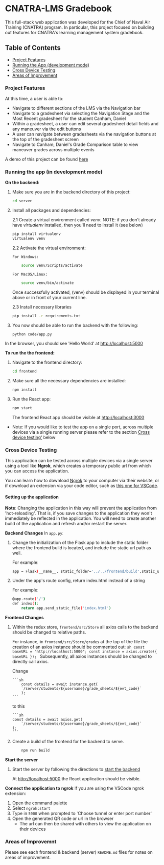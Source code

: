 # CNATRA-LMS Gradebook

This full-stack web application was developed for the Chief of Naval Air Training (CNATRA) program. In particular, this project focused on building out features for CNATRA's learning management system gradebook.

## Table of Contents

- <a href="#Project-Features">Project Features</a>
- <a href="#Running-the-app">Running the App (development mode)</a>
- <a href="#Cross-device-testing">Cross Device Testing</a>
- <a href="#Areas-of-Improvement">Areas of Improvement</a>

### <a id="Project-Features">Project Features</a>

At this time, a user is able to:

- Navigate to different sections of the LMS via the Navigation bar
- Navigate to a gradesheet via selecting the Navigation Stage and the Most Recent gradesheet for the student Canham, Daniel
- Within a gradesheet, a user can edit several gradesheet detail fields and any maneuver via the edit buttons
- A user can navigate between gradesheets via the navigation buttons at the top of the gradesheet screen
- Navigate to Canham, Daniel's Grade Comparison table to view maneuver grades across multiple events

A demo of this project can be found [here](https://www.youtube.com/watch?v=VQ9EJvWmKuY)

### <a id="Running-the-app">Running the app (in development mode)

**<a id="Run-backend">On the backend:</a>**

1.  Make sure you are in the backend directory of this project:

    ```sh
    cd server
    ```

2.  Install all packages and dependencies:

    2.1 Create a virtual environment called _venv_. NOTE: if you don't already have _virtualenv_ installed, then you'll need to install it (see below)

    ```sh
    pip install virtualenv
    virtualenv venv
    ```

    2.2 Activate the virtual environment:

        For Windows:

    ```sh
        source venv/Scripts/activate
    ```

        For MacOS/Linux:

    ```sh
        source venv/bin/activate
    ```

    Once successfully activated, (venv) should be displayed in your terminal above or in front of your current line.

    2.3 Install necessary libraries

    ```sh
    pip install -r requirements.txt
    ```

3.  You now should be able to run the backend with the following:

    ```sh
    python code/app.py
    ```

In the browser, you should see 'Hello World' at [http://localhost:5000](http://localhost:5000)

**To run the the frontend:**

1. Navigate to the frontend directory:

   ```sh
   cd frontend
   ```

2. Make sure all the necessary dependencies are installed:

   ```sh
   npm install
   ```

3. Run the React app:

   ```sh
   npm start
   ```

   The frontend React app should be visible at [http://localhost:3000](http://localhost:3000)

- Note: If you would like to test the app on a single port, across multiple devices via a single running server please refer to the section <a href="#Cross-device-testing">Cross device testing'</a> below

### <a id="Cross-device-testing">Cross Device Testing</a>

This application can be tested across multiple devices via a single server using a tool like **Ngrok**, which creates a temporary public url from which you can access the application.

You can learn how to download [Ngrok](https://ngrok.com/product) to your computer via their website, or if download an extension via your code editor, such as [this one for VSCode](https://marketplace.visualstudio.com/items?itemName=philnash.ngrok-for-vscode).

#### Setting up the application

**Note**: Changing the application in this way will prevent the application from 'hot-reloading'. That is, if you save changes to the application they won't immediately be reflected in the application.
You will need to create another build of the application and refresh and/or restart the server.

**Backend Changes**
In `app.py`:

1. Change the initialization of the Flask app to include the static folder where the frontend build is located, and include the static url path as well.

   For example:

   ```sh
   app = Flask(__name__, static_folder='../../frontend/build',static_url_path='/')
   ```

2. Under the app's route config, return index.html instead of a string

   For example:

   ```sh
   @app.route('/')
   def index():
       return app.send_static_file('index.html')
   ```

**Frontend Changes**

1.  Within the redux store, `frontend/src/Store` all axios calls to the backend should be changed to relative paths.

    For instance, in `frontend/src/Store/grades` at the top of the file the creation of an axios instance should be commented out:
    `sh const baseURL = "http://localhost:5000"; const instance = axios.create({ baseURL }); `
    Subsequently, all axios instances should be changed to directly call axios.

    Change

        ```sh
            const details = await instance.get(
            `/server/students/${username}/grade_sheets/${evt_code}`
            );
        ```

    to this

        ```sh
        const details = await axios.get(
            `/server/students/${username}/grade_sheets/${evt_code}`
        );
        ```

2.  Create a build of the frontend for the backend to serve.

    ```sh
        npm run build
    ```

**Start the server**

1. Start the server by following the directions to <a href="#Run-backend">start the backend</a>

   At [http://localhost:5000](http://localhost:5000) the React application should be visible.

**Connect the application to ngrok**
If you are using the VSCode ngrok extension:

1. Open the command palette
2. Select `ngrok:start`
3. Type in `5000` when prompted to 'Choose tunnel or enter port number'
4. Open the generated QR code or url in the browser
   - The url can then be shared with others to view the application on their devices

### <a id="Areas-of-Improvement">Areas of Improvemnt</a>

Please see each frontend & backend (server) `README.md` files for notes on areas of improvement.
